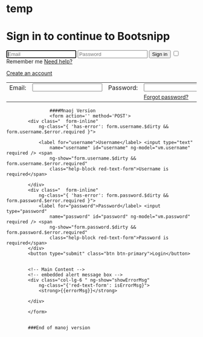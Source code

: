 # temp
<div class="container">
    <div class="row">
        <div class="col-sm-6 col-md-4 col-md-offset-4">
            <h1 class="text-center login-title">Sign in to continue to Bootsnipp</h1>
            <div class="account-wall">
                <img class="profile-img" src="https://lh5.googleusercontent.com/-b0-k99FZlyE/AAAAAAAAAAI/AAAAAAAAAAA/eu7opA4byxI/photo.jpg?sz=120"
                    alt="">
                <form class="form-signin">
                <input type="text" class="form-control" placeholder="Email" required autofocus>
                <input type="password" class="form-control" placeholder="Password" required>
                <button class="btn btn-lg btn-primary btn-block" type="submit">
                    Sign in</button>
                <label class="checkbox pull-left">
                    <input type="checkbox" value="remember-me">
                    Remember me
                </label>
                <a href="#" class="pull-right need-help">Need help? </a><span class="clearfix"></span>
                </form>
            </div>
            <a href="#" class="text-center new-account">Create an account </a>
        </div>
    </div>
</div>



<form action='' method='POST'><table>
						<tr>
		                 	<td>
		              			<div>
		       		 				<label>Email:</label>
              		 			</div>
					 		</td>
		         			<td>
		                 		<div>
		                  			<input type='email' id='login_email' value=''/><br>
						         	<div id='login_email_errorloc' class='error_strings'></div>
		               			</div>
		  					</td>
		                 	<td>
		        				<div>
		  		 					<label>Password:</label>
			              		 </div>
		                 	</td>
		                 	<td>
		                 		<div>
			                 		 <input type='password' id='login_password' class=''></input>
									 <div id='login_password_errorloc' class='error_strings'></div>
		                 	    </div>
		                 	</td>
							<td>
								<input type='submit' value='Sign in' id='signin' class='loginButton' onclick='Register.processLogin();return false;'>
						 	</td>
		                </tr>
						<tr>
							<td>
							</td>
							<td>
							</td>
							<td>
							</td>
							<td>
						 		<a href='p/reset.php' style='font-size:14px;'>Forgot password?</a>
						 	</td>
						 	<td>
							</td>
						</tr>
					</table></form>
					
					
					
					
					
					
					
					####Mnaoj Version
					<form action='' method='POST'>
			<div class="  form-inline"
				ng-class="{ 'has-error': form.username.$dirty && form.username.$error.required }">

				<label for="username">Username</label> <input type="text"
					name="username" id="username" ng-model="vm.username" required /> <span
					ng-show="form.username.$dirty && form.username.$error.required"
					class="help-block red-text-form">Username is required</span>

			</div>
			<div class="  form-inline"
				ng-class="{ 'has-error': form.password.$dirty && form.password.$error.required }">
				<label for="password">Password</label> <input type="password"
					name="password" id="password" ng-model="vm.password" required /> <span
					ng-show="form.password.$dirty && form.password.$error.required"
					class="help-block red-text-form">Password is required</span>
			</div>
			<button type="submit" class="btn btn-primary">Login</button>
			

			<!-- Main Content -->
			<!-- embedded alert message box -->
			<div class="col-lg-6 " ng-show="showErrorMsg"
				ng-class="{'red-text-form': isErrorMsg}">
				<strong>{{errorMsg}}</strong>

			</div>
			
			</form>
			
			
			###End of manoj version
